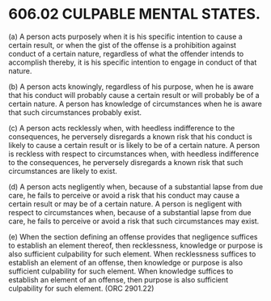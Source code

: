 606.02 CULPABLE MENTAL STATES.
==============================

​(a) A person acts purposely when it is his specific intention to cause
a certain result, or when the gist of the offense is a prohibition
against conduct of a certain nature, regardless of what the offender
intends to accomplish thereby, it is his specific intention to engage in
conduct of that nature.

​(b) A person acts knowingly, regardless of his purpose, when he is
aware that his conduct will probably cause a certain result or will
probably be of a certain nature. A person has knowledge of circumstances
when he is aware that such circumstances probably exist.

​(c) A person acts recklessly when, with heedless indifference to the
consequences, he perversely disregards a known risk that his conduct is
likely to cause a certain result or is likely to be of a certain nature.
A person is reckless with respect to circumstances when, with heedless
indifference to the consequences, he perversely disregards a known risk
that such circumstances are likely to exist.

​(d) A person acts negligently when, because of a substantial lapse from
due care, he fails to perceive or avoid a risk that his conduct may
cause a certain result or may be of a certain nature. A person is
negligent with respect to circumstances when, because of a substantial
lapse from due care, he fails to perceive or avoid a risk that such
circumstances may exist.

​(e) When the section defining an offense provides that negligence
suffices to establish an element thereof, then recklessness, knowledge
or purpose is also sufficient culpability for such element. When
recklessness suffices to establish an element of an offense, then
knowledge or purpose is also sufficient culpability for such element.
When knowledge suffices to establish an element of an offense, then
purpose is also sufficient culpability for such element. (ORC 2901.22)
